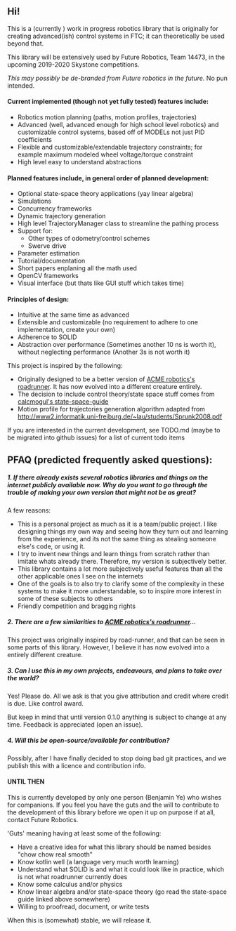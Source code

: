 ## Hi!

This is a (currently ) work in progress robotics library that is originally for creating advanced(ish)
control systems in FTC; it can theoretically be used beyond that.


This library will be extensively used by Future Robotics, Team 14473, in the upcoming 2019-2020 Skystone competitions.


_This may possibly be de-branded from Future robotics in the future._ No pun intended.
 
#### Current implemented (though not yet fully tested) features include:
- Robotics motion planning (paths, motion profiles, trajectories)
- Advanced (well, advanced enough for high school level robotics) and customizable control systems, based off of MODELs
  not just PID coefficients
- Flexible and customizable/extendable trajectory constraints; for example maximum modeled wheel voltage/torque constraint
- High level easy to understand abstractions 

#### Planned features include, in general order of planned development:
- Optional state-space theory applications (yay linear algebra)
- Simulations
- Concurrency frameworks
- Dynamic trajectory generation
- High level TrajectoryManager class to streamline the pathing process
- Support for:
  - Other types of odometry/control schemes
  - Swerve drive
- Parameter estimation
- Tutorial/documentation
- Short papers enplaning all the math used
- OpenCV frameworks
- Visual interface (but thats like GUI stuff which takes time)


#### Principles of design:
- Intuitive at the same time as advanced
- Extensible and customizable (no requirement to adhere to one implementation, create your own)
- Adherence to SOLID
- Abstraction over performance (Sometimes another 10 ns is worth it), without neglecting performance (Another 3s is not worth it)

This project is inspired by the following:
- Originally designed to be a better version of [ACME robotics's roadrunner](https://github.com/acmerobotics/road-runner).
  It has now evolved into a different creature entirely.
- The decision to include control theory/state space stuff comes from [calcmogul's state-space-guide](https://github.com/calcmogul/state-space-guide)
- Motion profile for trajectories generation algorithm adapted from <http://www2.informatik.uni-freiburg.de/~lau/students/Sprunk2008.pdf>

If you are interested in the current development, see TODO.md (maybe to be migrated into github issues) for a list of
 current todo items


PFAQ (predicted frequently asked questions):
-
##### 1. If there already exists several robotics libraries and things on the internet publicly available now. Why do you want to go through the trouble of making your own version that might not be as great?

A few reasons:
   - This is a personal project as much as it is a team/public project. I like designing things my own way and seeing 
        how they turn out and learning from the experience, and its not the same thing as stealing
        someone else's code, or using it.
   - I try to invent new things and learn things from scratch rather than imitate whats already there. 
    Therefore, my version is subjectively better.
   - This library contains a lot more subjectively useful features than all the other applicable ones I see on the
     internets
   - One of the goals is to also try to clarify some of the complexity in these systems to make it more understandable,
    so to inspire more interest in some of these subjects to others
   - Friendly competition and bragging rights
   
##### 2. There are a few similarities to [ACME robotics's roadrunner](https://github.com/acmerobotics/road-runner)...
This project was originally inspired by road-runner, and that can be seen in some parts of this library. However, I
believe it has now evolved into a entirely different creature.

##### 3. Can I use this in my own projects, endeavours, and plans to take over the world?
Yes! Please do. All we ask is that you give attribution and credit where credit is due.
Like control award.

But keep in mind that until version 0.1.0 anything is subject to change at any time.
Feedback is appreciated (open an issue).

##### 4. Will this be open-source/available for contribution?
Possibly, after I have finally decided to stop doing bad git practices, and we publish this with a
licence and contribution info.

#### UNTIL THEN

This is currently developed by only one person (Benjamin Ye) who wishes for companions. If you feel you have the guts
and the will to contribute to the development of this library before we open it up on purpose if at all,
contact Future Robotics.

'Guts' meaning having at least some of the following:
- Have a creative idea for what this library should be named besides "chow chow real smooth"
- Know kotlin well (a language very much worth learning)
- Understand what SOLID is and what it could look like in practice, which is not what roadrunner currently does
- Know some calculus and/or physics
- Know linear algebra and/or state-space theory (go read the state-space guide linked above somewhere)
- Willing to proofread, document, or write tests

When this is (somewhat) stable, we will release it.